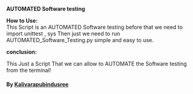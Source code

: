 **AUTOMATED Software testing**



**How to Use:**  
This Script is an AUTOMATED Software testing before that we need to import unittest , sys Then just we need to run AUTOMATED_Software_Testing.py simple and easy to use.


**conclusion:** 

This Just a Script That we can allow to AUTOMATE the  Software testing from the terminal!

#### By [Kalivarapubindusree]() 